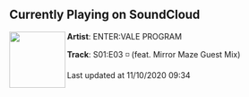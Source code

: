 ## Currently Playing on SoundCloud

[<img align="left" width="100" src="https://i1.sndcdn.com/artworks-QLQFSlzXoEy8rvtl-usEDTA-t50x50.jpg">](https://soundcloud.com/entervale/s01e03-feat-mirror-maze-guest-mix)

**Artist**: ENTER:VALE PROGRAM 

**Track**: S01:E03 ◽ (feat. Mirror Maze Guest Mix)

Last updated at 11/10/2020 09:34
